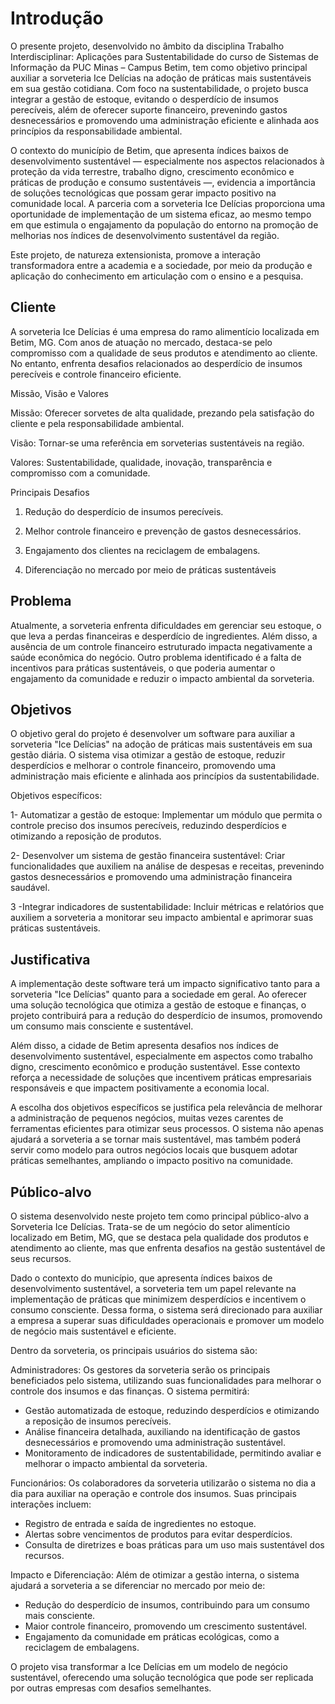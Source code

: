 # Introdução

O presente projeto, desenvolvido no âmbito da disciplina Trabalho Interdisciplinar: Aplicações para Sustentabilidade do curso de Sistemas de Informação da PUC Minas – Campus Betim, tem como objetivo principal auxiliar a sorveteria Ice Delícias na adoção de práticas mais sustentáveis em sua gestão cotidiana. Com foco na sustentabilidade, o projeto busca integrar a gestão de estoque, evitando o desperdício de insumos perecíveis, além de oferecer suporte financeiro, prevenindo gastos desnecessários e promovendo uma administração eficiente e alinhada aos princípios da responsabilidade ambiental.

O contexto do município de Betim, que apresenta índices baixos de desenvolvimento sustentável — especialmente nos aspectos relacionados à proteção da vida terrestre, trabalho digno, crescimento econômico e práticas de produção e consumo sustentáveis —, evidencia a importância de soluções tecnológicas que possam gerar impacto positivo na comunidade local. A parceria com a sorveteria Ice Delícias proporciona uma oportunidade de implementação de um sistema eficaz, ao mesmo tempo em que estimula o engajamento da população do entorno na promoção de melhorias nos índices de desenvolvimento sustentável da região.

Este projeto, de natureza extensionista, promove a interação transformadora entre a academia e a sociedade, por meio da produção e aplicação do conhecimento em articulação com o ensino e a pesquisa.


## Cliente 

A sorveteria Ice Delícias é uma empresa do ramo alimentício localizada em Betim, MG. Com anos de atuação no mercado, destaca-se pelo compromisso com a qualidade de seus produtos e atendimento ao cliente. No entanto, enfrenta desafios relacionados ao desperdício de insumos perecíveis e controle financeiro eficiente.

Missão, Visão e Valores

Missão: Oferecer sorvetes de alta qualidade, prezando pela satisfação do cliente e pela responsabilidade ambiental.

Visão: Tornar-se uma referência em sorveterias sustentáveis na região.

Valores: Sustentabilidade, qualidade, inovação, transparência e compromisso com a comunidade.

Principais Desafios

1. Redução do desperdício de insumos perecíveis.

2. Melhor controle financeiro e prevenção de gastos desnecessários.

3. Engajamento dos clientes na reciclagem de embalagens.

4. Diferenciação no mercado por meio de práticas sustentáveis

## Problema

Atualmente, a sorveteria enfrenta dificuldades em gerenciar seu estoque, o que leva a perdas financeiras e desperdício de ingredientes. Além disso, a ausência de um controle financeiro estruturado impacta negativamente a saúde econômica do negócio. Outro problema identificado é a falta de incentivos para práticas sustentáveis, o que poderia aumentar o engajamento da comunidade e reduzir o impacto ambiental da sorveteria.

## Objetivos

O objetivo geral do projeto é desenvolver um software para auxiliar a sorveteria "Ice Delícias" na adoção de práticas mais sustentáveis em sua gestão diária. O sistema visa otimizar a gestão de estoque, reduzir desperdícios e melhorar o controle financeiro, promovendo uma administração mais eficiente e alinhada aos princípios da sustentabilidade.

Objetivos específicos:

1- Automatizar a gestão de estoque: Implementar um módulo que permita o controle preciso dos insumos perecíveis, reduzindo desperdícios e otimizando a reposição de produtos.

2- Desenvolver um sistema de gestão financeira sustentável: Criar funcionalidades que auxiliem na análise de despesas e receitas, prevenindo gastos desnecessários e promovendo uma administração financeira saudável.

3 -Integrar indicadores de sustentabilidade: Incluir métricas e relatórios que auxiliem a sorveteria a monitorar seu impacto ambiental e aprimorar suas práticas sustentáveis.

## Justificativa

A implementação deste software terá um impacto significativo tanto para a sorveteria "Ice Delícias" quanto para a sociedade em geral. Ao oferecer uma solução tecnológica que otimiza a gestão de estoque e finanças, o projeto contribuirá para a redução do desperdício de insumos, promovendo um consumo mais consciente e sustentável.

Além disso, a cidade de Betim apresenta desafios nos índices de desenvolvimento sustentável, especialmente em aspectos como trabalho digno, crescimento econômico e produção sustentável. Esse contexto reforça a necessidade de soluções que incentivem práticas empresariais responsáveis e que impactem positivamente a economia local.

A escolha dos objetivos específicos se justifica pela relevância de melhorar a administração de pequenos negócios, muitas vezes carentes de ferramentas eficientes para otimizar seus processos. O sistema não apenas ajudará a sorveteria a se tornar mais sustentável, mas também poderá servir como modelo para outros negócios locais que busquem adotar práticas semelhantes, ampliando o impacto positivo na comunidade.

## Público-alvo

O sistema desenvolvido neste projeto tem como principal público-alvo a Sorveteria Ice Delícias. Trata-se de um negócio do setor alimentício localizado em Betim, MG, que se destaca pela qualidade dos produtos e atendimento ao cliente, mas que enfrenta desafios na gestão sustentável de seus recursos.

Dado o contexto do município, que apresenta índices baixos de desenvolvimento sustentável, a sorveteria tem um papel relevante na implementação de práticas que minimizem desperdícios e incentivem o consumo consciente. Dessa forma, o sistema será direcionado para auxiliar a empresa a superar suas dificuldades operacionais e promover um modelo de negócio mais sustentável e eficiente.

Dentro da sorveteria, os principais usuários do sistema são:

 Administradores:
Os gestores da sorveteria serão os principais beneficiados pelo sistema, utilizando suas funcionalidades para melhorar o controle dos insumos e das finanças. O sistema permitirá:

- Gestão automatizada de estoque, reduzindo desperdícios e otimizando a reposição de insumos perecíveis.
- Análise financeira detalhada, auxiliando na identificação de gastos desnecessários e promovendo uma administração sustentável.
- Monitoramento de indicadores de sustentabilidade, permitindo avaliar e melhorar o impacto ambiental da sorveteria.

 Funcionários:
Os colaboradores da sorveteria utilizarão o sistema no dia a dia para auxiliar na operação e controle dos insumos. Suas principais interações incluem:

- Registro de entrada e saída de ingredientes no estoque.
- Alertas sobre vencimentos de produtos para evitar desperdícios.
- Consulta de diretrizes e boas práticas para um uso mais sustentável dos recursos.

 Impacto e Diferenciação:
Além de otimizar a gestão interna, o sistema ajudará a sorveteria a se diferenciar no mercado por meio de:

- Redução do desperdício de insumos, contribuindo para um consumo mais consciente.
- Maior controle financeiro, promovendo um crescimento sustentável.
- Engajamento da comunidade em práticas ecológicas, como a reciclagem de embalagens.

O projeto visa transformar a Ice Delícias em um modelo de negócio sustentável, oferecendo uma solução tecnológica que pode ser replicada por outras empresas com desafios semelhantes.
